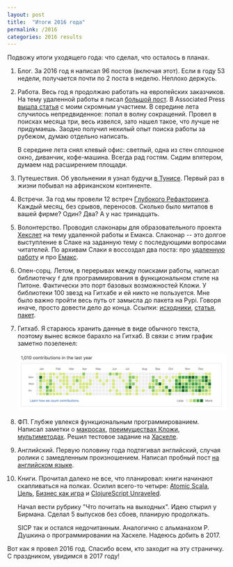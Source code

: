 ```yaml
---
layout: post
title:  "Итоги 2016 года"
permalink: /2016
categories: 2016 results
---
```


Подвожу итоги уходящего года: что сделал, что осталось в планах.

1. Блог. За 2016 год я написал 96 постов (включая этот). Если в году 53 недели,
   получается почти по 2 поста в неделю. Неплохо держусь.

2. Работа. Весь год я продолжаю работать на европейских заказчиков. На тему
   удаленной работы я писал [большой пост](/remote). В Associated Press
   [вышла статья](/press) с моим скромным участием. В середине лета случилось
   непредвиденное: попал в волну сокращений. Провел в поисках месяца три, весь
   извелся, зато нашел такое, что лучше не придумаешь. Заодно получил нехилый
   опыт поиска работы за рубежом, думаю отдельно написать.

   В середине лета снял клевый офис: светлый, одна из стен сплошное окно,
   диванчик, кофе-машина. Всегда рад гостям. Сидим впятером, думаем над
   расширением площади.

3. Путешествия. Об увольнении я узнал будучи [в Тунисе](/tunisie). Первый раз в
   жизни побывал на африканском континенте.

4. Встречи. За год мы провели 12 встреч
   [Глубокого Рефакторинга](https://telegram.me/deeprefactoring). Каждый месяц,
   без срывов, переносов. Сколько было митапов в вашей фирме? Один? Два? А у нас
   тринадцать.

5. Волонтерство. Проводил слаконары для образовательного проекта
   [Хекслет](https://ru.hexlet.io/) на тему удаленной работы и Емакса. Слаконар
   -- это долгое выступление в Слаке на заданную тему с последующими вопросами
   читателей. По архивам Слаки я воссоздал два поста: про
   [удаленную работу](/remote) и про [Емакс](/emacs-story).

6. Опен-сорц. Летом, в перерывах между поисками работы, написал библиотечку `f`
   для программирования в функциональном стиле на Питоне. Фактически это порт
   базовых возможностей Кложи. У библиотеки 100 звезд на Гитхабе и ей никто не
   пользуется. Мне было важно пройти весь путь от замысла до пакета на
   Pypi. Говоря иначе, просто довести дело до конца. Ссылки:
   [исходники](https://github.com/igrishaev/f),
   [статья](https://habrahabr.ru/post/305750/),
   [пакет](https://pypi.python.org/pypi/f).

7. Гитхаб. Я стараюсь хранить данные в виде обычного текста, поэтому вынес
   всякое барахло на Гитхаб. В связи с этим график заметно позеленел:

   ![gh-chart](/assets/static/gh-chart.png)

8. ФП. Глубже увлекся функциональным программированием. Написал заметки о
   [макросах](/code-data), [преимуществах Кложи](/clojure-win),
   [мультиметодах](/defmulti). Решил тестовое задание на
   [Хаскеле](https://github.com/igrishaev/mars-task-haskell).

9. Английский. Первую половину года подтягивал английский, случая ролики с
   замедленным произношением. Написал пробный пост
   [на английском языке](/en/task).

10. Книги. Прочитал далеко не все, что планировал: книги начинают скапливаться
    на полках. Осилил всего-то четыре: [Atomic Scala](/atomic-scala),
    [Цель](/goal-book), [Бизнес как игра](/business-game) и
    [ClojureScript Unraveled](/cljs-unraveled).

    Начал вести рубрику "Что почитать на выходных". Идею стырил у
    Бирмана. Сделал 5 выпусков без сбоев, планирую продолжать.

    SICP так и остался недочитанным. Аналогично с альманахом Р. Душкина о
    программировании на Хаскеле. Надеюсь добить в 2017.

Вот как я провел 2016 год. Спасибо всем, кто заходит на эту страничку. С
праздником, увидимся в 2017 году!
